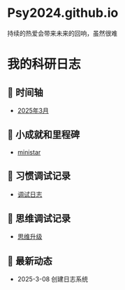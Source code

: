 # Psy2024.github.io
持续的热爱会带来未来的回响，虽然很难
# 我的科研日志

## 📅 时间轴
- [2025年3月](2025-3-07.md)


## 🎯 小成就和里程碑
- [ministar](mind.md)


## 🌱 习惯调试记录
- [调试日志](习惯调试.md)

## 🧠 思维调试记录
 - [思维升级](思维升级.md)
## 📌 最新动态
- 2025-3-08 创建日志系统
  
